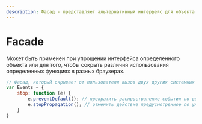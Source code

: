 ```yaml
---
description: Фасад - представляет альтернативный интерфейс для объекта.
---
```


# Facade

Может быть применен при упрощении интерфейса определенного объекта или для того, чтобы сокрыть различия использования определенных функциях в разных браузерах.

```javascript
// Фасад, который скрывает от пользователя вызов двух других системных методов.
var Events = {
    stop: function (e) {
        e.preventDefault(); // прекратить распространение события по дереву DOM
        e.stopPropagation(); // отменить действие предусмотренное по умолчанию.
    }
}
```

